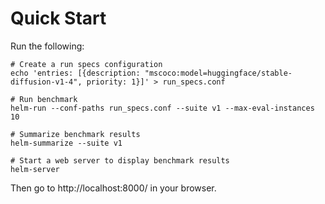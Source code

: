 # Quick Start

Run the following:

```
# Create a run specs configuration
echo 'entries: [{description: "mscoco:model=huggingface/stable-diffusion-v1-4", priority: 1}]' > run_specs.conf

# Run benchmark
helm-run --conf-paths run_specs.conf --suite v1 --max-eval-instances 10

# Summarize benchmark results
helm-summarize --suite v1

# Start a web server to display benchmark results
helm-server
```

Then go to http://localhost:8000/ in your browser.


